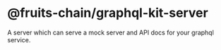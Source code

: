 # @fruits-chain/graphql-kit-server

A server which can serve a mock server and API docs for your graphql service.
